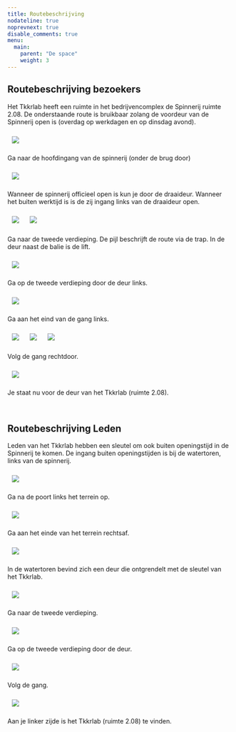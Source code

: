 ```yaml
---
title: Routebeschrijving
nodateline: true
noprevnext: true
disable_comments: true
menu:
  main:
    parent: "De space"
    weight: 3
---
```


## Routebeschrijving bezoekers

Het Tkkrlab heeft een ruimte in het bedrijvencomplex de Spinnerij ruimte 2.08. De onderstaande route is bruikbaar zolang de voordeur van de Spinnerij open is (overdag op werkdagen en op dinsdag avond). 

<img style="margin: 10px;" src="/images/Route hoofdingang 1.png">

Ga naar de hoofdingang van de spinnerij (onder de brug door)

<img style="margin: 10px;" src="/images/Route hoofdingang 2.png">

Wanneer de spinnerij officieel open is kun je door de draaideur. Wanneer het buiten werktijd is is de zij ingang links van de draaideur open.

<img style="margin: 10px;" src="/images/Route hoofdingang 3.png">
<img style="margin: 10px;" src="/images/Route hoofdingang 4.png">

Ga naar de tweede verdieping. De pijl beschrijft de route via de trap. In de deur naast de balie is de lift.

<img style="margin: 10px;" src="/images/Route hoofdingang 5.png">

Ga op de tweede verdieping door de deur links.

<img style="margin: 10px;" src="/images/Route hoofdingang 6.png">

Ga aan het eind van de gang links.

<img style="margin: 10px;" src="/images/Route hoofdingang 7.png">
<img style="margin: 10px;" src="/images/Route hoofdingang 8.png">
<img style="margin: 10px;" src="/images/Route hoofdingang 9.png">

Volg de gang rechtdoor.

<img style="margin: 10px;" src="/images/Route watertoren 7.png">

Je staat nu voor de deur van het Tkkrlab (ruimte 2.08).

<br />

## Routebeschrijving Leden

Leden van het Tkkrlab hebben een sleutel om ook buiten openingstijd in de Spinnerij te komen. De ingang buiten openingstijden is bij de watertoren, links van de spinnerij.

<img style="margin: 10px;" src="/images/Route watertoren 1.png">

Ga na de poort links het terrein op.

<img style="margin: 10px;" src="/images/Route watertoren 2.png">

Ga aan het einde van het terrein rechtsaf.

<img style="margin: 10px;" src="/images/Route watertoren 3.png">

In de watertoren bevind zich een deur die ontgrendelt met de sleutel van het Tkkrlab.

<img style="margin: 10px;" src="/images/Route watertoren 4.png">

Ga naar de tweede verdieping.

<img style="margin: 10px;" src="/images/Route watertoren 5.png">

Ga op de tweede verdieping door de deur.

<img style="margin: 10px;" src="/images/Route watertoren 6.png">

Volg de gang.

<img style="margin: 10px;" src="/images/Route watertoren 7.png">

Aan je linker zijde is het Tkkrlab (ruimte 2.08) te vinden.
